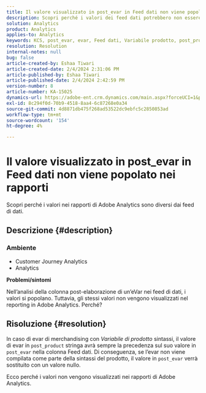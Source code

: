 ```yaml
---
title: Il valore visualizzato in post_evar in Feed dati non viene popolato nei rapporti
description: Scopri perché i valori dei feed dati potrebbero non essere visualizzati nel rapporto di Adobe Analytics.
solution: Analytics
product: Analytics
applies-to: Analytics
keywords: KCS, post_evar, evar, Feed dati, Variabile prodotto, post_product, Valori
resolution: Resolution
internal-notes: null
bug: false
article-created-by: Eshaa Tiwari
article-created-date: 2/4/2024 2:31:06 PM
article-published-by: Eshaa Tiwari
article-published-date: 2/4/2024 2:42:59 PM
version-number: 8
article-number: KA-15025
dynamics-url: https://adobe-ent.crm.dynamics.com/main.aspx?forceUCI=1&pagetype=entityrecord&etn=knowledgearticle&id=e1d92807-6ac3-ee11-9079-6045bd006295
exl-id: 8c294f0d-70b9-4518-8aa4-6c87268e0a34
source-git-commit: 4d8871db475f268ad53522dc9ebfc5c2850853ad
workflow-type: tm+mt
source-wordcount: '154'
ht-degree: 4%

---
```


# Il valore visualizzato in post_evar in Feed dati non viene popolato nei rapporti


Scopri perché i valori nei rapporti di Adobe Analytics sono diversi dai feed di dati.

## Descrizione {#description}


### <b>Ambiente</b>

- Customer Journey Analytics
- Analytics


<b>Problemi/sintomi</b>

Nell’analisi della colonna post-elaborazione di un’eVar nei feed di dati, i valori si popolano. Tuttavia, gli stessi valori non vengono visualizzati nel reporting in Adobe Analytics. Perché?






## Risoluzione {#resolution}


In caso di evar di merchandising con *Variabile di prodotto* sintassi, il valore di evar in `post_product` stringa avrà sempre la precedenza sul suo valore in `post_evar` nella colonna Feed dati. Di conseguenza, se l’evar non viene compilata come parte della sintassi del prodotto, il valore in `post_evar` verrà sostituito con un valore nullo.

Ecco perché i valori non vengono visualizzati nei rapporti di Adobe Analytics.
